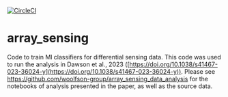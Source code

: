 [![CircleCI](https://circleci.com/gh/woolfson-group/array_sensing.svg?style=svg&circle-token=11ec8f1d575032441d22d7c552babcffc23fe221)](https://circleci.com/gh/woolfson-group/array_sensing)

# array_sensing
Code to train Ml classifiers for differential sensing data. 
This code was used to run the analysis in Dawson et al., 2023 ([https://doi.org/10.1038/s41467-023-36024-y](https://doi.org/10.1038/s41467-023-36024-y)). Please see https://github.com/woolfson-group/array_sensing_data_analysis for the notebooks of analysis presented in the paper, as well as the source data.
